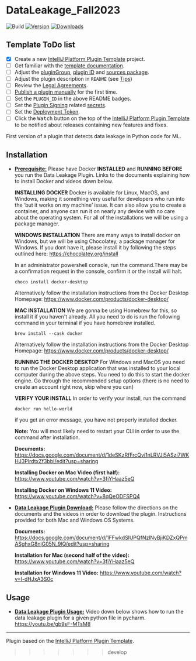 # DataLeakage_Fall2023

![Build](https://github.com/cd721/data_leakage_plugin/workflows/Build/badge.svg)
[![Version](https://img.shields.io/jetbrains/plugin/v/PLUGIN_ID.svg)](https://plugins.jetbrains.com/plugin/PLUGIN_ID)
[![Downloads](https://img.shields.io/jetbrains/plugin/d/PLUGIN_ID.svg)](https://plugins.jetbrains.com/plugin/PLUGIN_ID)

## Template ToDo list
- [x] Create a new [IntelliJ Platform Plugin Template][template] project.
- [ ] Get familiar with the [template documentation][template].
- [ ] Adjust the [pluginGroup](./gradle.properties), [plugin ID](./src/main/resources/META-INF/plugin.xml) and [sources package](./src/main/kotlin).
- [ ] Adjust the plugin description in `README` (see [Tips][docs:plugin-description])
- [ ] Review the [Legal Agreements](https://plugins.jetbrains.com/docs/marketplace/legal-agreements.html?from=IJPluginTemplate).
- [ ] [Publish a plugin manually](https://plugins.jetbrains.com/docs/intellij/publishing-plugin.html?from=IJPluginTemplate) for the first time.
- [ ] Set the `PLUGIN_ID` in the above README badges.
- [ ] Set the [Plugin Signing](https://plugins.jetbrains.com/docs/intellij/plugin-signing.html?from=IJPluginTemplate) related [secrets](https://github.com/JetBrains/intellij-platform-plugin-template#environment-variables).
- [ ] Set the [Deployment Token](https://plugins.jetbrains.com/docs/marketplace/plugin-upload.html?from=IJPluginTemplate).
- [ ] Click the <kbd>Watch</kbd> button on the top of the [IntelliJ Platform Plugin Template][template] to be notified about releases containing new features and fixes.

<!-- Plugin description -->
First version of a plugin that detects data leakage in Python code for ML.
<!-- Plugin description end -->

[//]: # (This Fancy IntelliJ Platform Plugin is going to be your implementation of the brilliant ideas that you have.)

[//]: # ()
[//]: # (This specific section is a source for the [plugin.xml]&#40;/src/main/resources/META-INF/plugin.xml&#41; file which will be extracted by the [Gradle]&#40;/build.gradle.kts&#41; during the build process.)

[//]: # ()
[//]: # (To keep everything working, do not remove `<!-- ... -->` sections.)

## Installation

- **<ins>Prerequisite:</ins>**
  Please have Docker **INSTALLED** and **RUNNING BEFORE** you run the Data Leakage Plugin. Links to the documents explaining how to install Docker and videos down below. 

  **INSTALLING DOCKER**
  Docker is available for Linux, MacOS, and Windows, making it something very useful for developers who run into the ‘but it works on my machine’ issue. It can also allow you to create a container, and anyone can run it on nearly any device with no care about the operating system. For all of the installations we will be using a package manager.

  **WINDOWS INSTALLATION**
  There are many ways to install docker on Windows, but we will be using Chocolatey, a package manager for Windows. If you dont have it, please install it by following the steps outlined here: https://chocolatey.org/install
  
  In an administrator powershell console, run the command.There may be a confirmation request in the console, confirm it or the install will halt.

  ```
  choco install docker-desktop
  ```

  Alternatively follow the installation instructions from the Docker Desktop Homepage: https://www.docker.com/products/docker-desktop/

  **MAC INSTALLATION**
  We are gonna be using Homebrew for this, so install it if you haven't already. All you need to do is run the following command in your terminal if you have homebrew installed.

  ```
  brew install --cask docker
  ```

  Alternatively follow the installation instructions from the Docker Desktop Homepage: https://www.docker.com/products/docker-desktop/

  **RUNNING THE DOCKER DESKTOP**
  For Windows and MacOS you need to run the Docker Desktop application that was installed to your local computer during the above steps. You need to do this to start the docker engine. Go through the recommended setup options (there is no need to create an account right now, skip where you can)

  **VERIFY YOUR INSTALL**
  In order to verify your install, run the command 
  ```
  docker run hello-world 
  ```
  if you get an error message, you have not properly installed docker.
  
  **Note:** You will most likely need to restart your CLI in order to use the command after installation. 


  **Documents:**
  https://docs.google.com/document/d/1deSKzRfFrcQvi1nLRVJI5ASzi7WKHJ3PlrdtxZf3bbI/edit?usp=sharing

  **Installing Docker on Mac Video (first half):**
  https://www.youtube.com/watch?v=3fiYHaaz5eQ

  **Installing Docker on Windows 11 Video:**
  https://www.youtube.com/watch?v=8qQeODFSPQ4
  
- **<ins>Data Leakage Plugin Download:</ins>**
  Please follow the directions on the documents and the videos in order to download the plugin. Instructions provided for both Mac and Windows OS Systems. 

  **Documents:**
  https://docs.google.com/document/d/1FFwkdSlUPQfNzlNyBjiKDZxQPmASghxG8njG05N_9lQ/edit?usp=sharing

  **Installation for Mac (second half of the video):**
  https://www.youtube.com/watch?v=3fiYHaaz5eQ

  **Installation for Windows 11 Video:**
  https://www.youtube.com/watch?v=l-dHJxA3S0c

## Usage

- **<ins>Data Leakage Plugin Usage:</ins>**
  Video down below shows how to run the data leakage plugin for a given python file in pycharm. 
  https://youtu.be/gb9sF-MTsM8


---
Plugin based on the [IntelliJ Platform Plugin Template][template].

[template]: https://github.com/JetBrains/intellij-platform-plugin-template
[docs:plugin-description]: https://plugins.jetbrains.com/docs/intellij/plugin-user-experience.html#plugin-description-and-presentation
>>>>>>> develop
